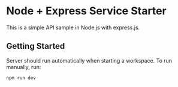 # Node + Express Service Starter

This is a simple API sample in Node.js with express.js.

## Getting Started

Server should run automatically when starting a workspace. To run manually, run:
```sh
npm run dev
```
